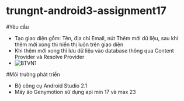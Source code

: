 # trungnt-android3-assignment17

#Yêu cầu
+ Tạo giao diện gồm: Tên, địa chỉ Email, nút Thêm mới dữ liệu, sau khi thêm mới xong thì hiển thị luôn trên giao diện
+ Khi thêm mới xong thì lưu dữ liệu vào database thông qua Content Provider và Resolve Provider
+ ![BTVN1](http://i477.photobucket.com/albums/rr132/trungepu/BTVN-Storage-ReadContactDatabase-ContentProvider_zpsej0amndj.jpg)

#Môi trường phát triển
+ Bộ công cụ Android Studio 2.1
+ Máy ảo Genymotion sử dụng api min 17 và max 23
